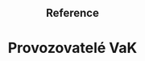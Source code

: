 <header class="page-header page-header--centered">
    <h2 class="page-header__subtitle">Reference</h2>
    <h1 class="page-header__title">Provozovatelé VaK</h1>
</header>

<section class="section section--wide section--centered">
  <div class="references-row">
    <Reference
      name="Pražské vodovody a kanalizace"
      category="2019"
      imageUrl="/img/reference/prazskevodyakanalizace.png"
      :isLarge="true"
    />
    <Reference
      name="VEOLIA ČESKÁ REPUBLIKA"
      category="2019"
      imageUrl="/img/reference/veoliabig.png"
      :isLarge="true"
    />
  </div>
  <div class="references-row">
    <Reference
      name="SUEZ"
      category="2019"
      imageUrl="/img/reference/suez.png"
      :isLarge="true"
    />
    <Reference
      name="Brněnské vodárny a kanalizace"
      category="2019"
      imageUrl="/img/reference/brneneskevodyakanalizace.png"
      :isLarge="true"
    />
  </div>
  <div class="references-row">
    <Reference
      name="aqualia"
      category="2019"
      imageUrl="/img/reference/aqualia.png"
      :isLarge="true"
    />
  </div>
</section>

<AboutUsSection/>

<BlogPreviewSection/>

<Contact/>